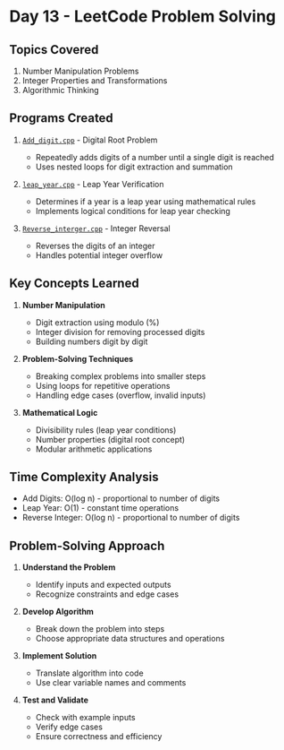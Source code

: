 # Day 13 - LeetCode Problem Solving

## Topics Covered
1. Number Manipulation Problems
2. Integer Properties and Transformations
3. Algorithmic Thinking

## Programs Created

1. [`Add_digit.cpp`](Problem01.cpp) - Digital Root Problem
   - Repeatedly adds digits of a number until a single digit is reached
   - Uses nested loops for digit extraction and summation

2. [`leap_year.cpp`](Problem02.cpp) - Leap Year Verification
   - Determines if a year is a leap year using mathematical rules
   - Implements logical conditions for leap year checking

3. [`Reverse_interger.cpp`](Problem03.cpp) - Integer Reversal
   - Reverses the digits of an integer
   - Handles potential integer overflow

## Key Concepts Learned

1. **Number Manipulation**
   - Digit extraction using modulo (%)
   - Integer division for removing processed digits
   - Building numbers digit by digit

2. **Problem-Solving Techniques**
   - Breaking complex problems into smaller steps
   - Using loops for repetitive operations
   - Handling edge cases (overflow, invalid inputs)

3. **Mathematical Logic**
   - Divisibility rules (leap year conditions)
   - Number properties (digital root concept)
   - Modular arithmetic applications

## Time Complexity Analysis
- Add Digits: O(log n) - proportional to number of digits
- Leap Year: O(1) - constant time operations
- Reverse Integer: O(log n) - proportional to number of digits

## Problem-Solving Approach

1. **Understand the Problem**
   - Identify inputs and expected outputs
   - Recognize constraints and edge cases

2. **Develop Algorithm**
   - Break down the problem into steps
   - Choose appropriate data structures and operations

3. **Implement Solution**
   - Translate algorithm into code
   - Use clear variable names and comments

4. **Test and Validate**
   - Check with example inputs
   - Verify edge cases
   - Ensure correctness and efficiency
